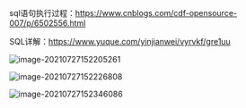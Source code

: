 sql语句执行过程：https://www.cnblogs.com/cdf-opensource-007/p/6502556.html

SQL详解：https://www.yuque.com/yinjianwei/vyrvkf/gre1uu

![image-20210727152205261](C:\Users\Administrator\AppData\Roaming\Typora\typora-user-images\image-20210727152205261.png)

![image-20210727152226808](C:\Users\Administrator\AppData\Roaming\Typora\typora-user-images\image-20210727152226808.png)

![image-20210727152346086](C:\Users\Administrator\AppData\Roaming\Typora\typora-user-images\image-20210727152346086.png)
